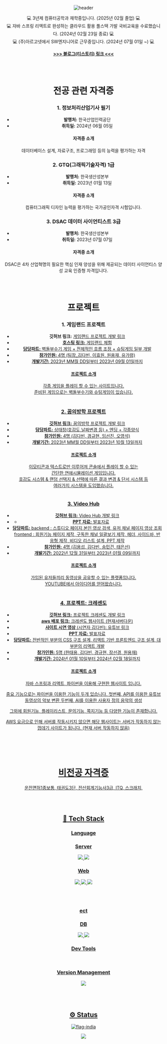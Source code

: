 <div align="center">
  
	
  ![header](https://capsule-render.vercel.app/api?type=waving&color=888888&height=250&section=header&text=%20Good%20Day!%20&fontSize=60)
  


<span>
💻 3년제 컴퓨터공학과 재학중입니다. (2025년 02월 졸업) 💻<br>
💻 자바 스프링 리액트로 완성하는 클라우드 활용 풀스택 가발 국비교육을 수료했습니다. (2024년 02월 23일 종료) 💻<br>
💻 (주)아르고넷에서 SW엔지니어로 근무중입니다. (2024년 07월 01일 ~) 💻
</span>

 <b><a href="https://codeinst.tistory.com/"> >>> 블로그(티스토리) 링크 <<< </a></b>

 <br><br>
 # 전공 관련 자격증

### 1. 정보처리산업기사 필기
- **발행처:** 한국산업인력공단
- **취득일:** 2024년 06월 05일
#### 자격증 소개
데이터베이스 설계, 자료구조, 프로그래밍 등의 능력을 평가하는 자격
### 2. GTQ(그래픽기술자격) 1급
- **발행처:** 한국생산성본부
- **취득일:** 2023년 01월 13일
#### 자격증 소개
컴퓨터그래픽 디자인 능력을 평가하는 국가공인자격 시험입니다.
### 3. DSAC 데이터 사이언티스트 3급
- **발행처:** 한국생산성본부
- **취득일:** 2023년 07월 07일
#### 자격증 소개
DSAC은 4차 산업혁명의 필요한 핵심 인재 양성을 위해 제공되는 데이터 사이언티스 양성 교육 인증형 자격입니다.


 <br><br>
 # 프로젝트

### 1. 게임랜드 프로젝트
- **깃허브 링크:** <a href="https://github.com/JSProject-Team4/Team4"> 게임랜드 프로젝트 개발 링크
- **호스팅 링크:** <a href="https://daveen99.github.io/GameLand_project/MainPage/MainPage.html"> 게임랜드 체험
- **담당파트:** 벽돌부수기 게임 + 전체적인 흐름 조정 + 슈팅게임 일부 개발
- **참가인원:** 4명 (팀장_김다빈, 이효원, 원용재, 유가령)
- **개발기간:** 2023년 MM월 DD일부터 2023년 09월 01일까지

#### 프로젝트 소개
각종 게임을 플레이 할 수 있는 사이트입니다. <br>
준비된 게임으로는 벽돌부수기와 슈팅게임이 있습니다.
#
### 2. 꿈의방학 프로젝트
- **깃허브 링크:** <a href="https://github.com/Vacation-Dream/Vacation_Dream"> 꿈의방학 프로젝트 개발 링크
- **담당파트:** 상태창(호감도,날짜변경 등) + 엔딩 + 각종양식 
- **참가인원:** 4명 (김다빈, 경규현, 임선진, 오영석)
- **개발기간:** 2023년 MM월 DD일부터 2023년 10월 13일까지

#### 프로젝트 소개
이모티콘과 텍스트로만 이루어져 콘솔에서 플레이 할 수 있는 <br>
간단한 연애시뮬레이션 게임입니다.<br>
호감도 시스템 & 랜덤 선택지 & 선택에 따른 결과 변경 & 단서 시스템 등 <br>
여러가지 시스템을 도입했습니다.
#
### 3. Video Hub
- **깃허브 링크:** <a href="https://github.com/web-videohub/web-video-hub"> Video Hub 개발 링크
- - **PPT 자료:** <a href="https://drive.google.com/file/d/1FLT9-lYRbVaT550OfT9efeVnz95o3qr1/view?usp=drivesdk"> 발표자료
- **담당파트:**
      backend : 스튜디오 페이지 본인 영상 검색, 유저 채널 페이지 영상 조회
      frontend : 회원기능 페이지 제작, 구독한 채널 일괄보기 제작, 헤더, 사이드바, 반응형 제작, 비디오 리스트 설계, PPT 제작
- **참가인원:** 4명 (김용섭, 김다빈, 송민건, 태은선)
- **개발기간:** 2022년 12월 31일부터 2023년 01월 09일까지
#### 프로젝트 소개
가입된 유저들끼리 동영상을 공유할 수 있는 플랫폼입니다.<br>
YOUTUBE에서 아이디어를 얻어왔습니다.
#
### 4. 프로젝트: 크레센도
- **깃허브 링크:** <a href="https://github.com/TeamCrescendo"> 프로젝트 크레센도 개발 링크
- **aws 배포 링크:** <a href="http://cresendo.site"> 크레센도 웹사이트 (현재서버다운)
- **사이트 시연 영상** (시연자 김다빈): <a href="https://www.youtube.com/watch?v=F50cl6GUR7k&ab_channel=%EB%B9%94%EB%8B%A4"> 유튜브 링크
- **PPT 자료:** <a href="https://drive.google.com/file/d/1_DN3VjL_lhoEoTYdzPLtC6gU94Pd54TO/view?usp=sharing"> 발표자료
- **담당파트:** 전반적인 부분의 CSS 구조 설계, 리액트 기반 프론트엔드 구조 설계, 대부분의 리액트 개발
- **참가인원:** 5명 (한태용, 김다빈, 경규현, 장선경, 원용재)
- **개발기간:** 2024년 01월 10일부터 2024년 02월 18일까지

#### 프로젝트 소개
자바 스프링과 리액트, 파이썬을 이용해 구현한 웹사이트 입니다.

중요 기능으로는 파이썬을 이용한 기능이 두개 있습니다.
첫번째, API를 이용한 유튜브 동영상의 악보 변환
두번째, AI를 이용한 사용자 정의 음악의 생성

그외에 회원기능, 플레이리스트, 문의기능, 쪽지기능 등 다양한 기능이 존재합니다.

AWS 요금으로 인해 서버를 작동시키지 않으면 해당 웹사이트는 
서버가 작동하지 않는 껍데기 사이트가 됩니다. (현재 서버 작동하지 않음)


#
 <br><br>
 # 비전공 자격증
 운전면허1종보통, 태권도3단, 전산회계기능사3급, ITQ, 스크래치, 

  <br><br>
  <h2>🔨 Tech Stack</h2>
  <h3>Language</h3>
  <h3> Server </h3>
  <img src="https://img.shields.io/badge/Java-%23ED8B00.svg?style=flat&logo=Java&logoColor=white" />
<!--   <img src="https://img.shields.io/badge/SpringBoot-6DB33F?style=flat&logo=spring&logoColor=white">
  <img src="https://img.shields.io/badge/Spring-6DB33F?style=flat&logo=spring&logoColor=white">  -->
  <img src="https://img.shields.io/badge/Node.js-339933?style=flat&logo=javascript&logoColor=black">  
<!--   <img src="https://img.shields.io/badge/Tomcat-F8DC75?style=flat&logo=ApacheTomcat&logoColor=white" /> -->
  <br>
  <h3> Web </h3>
  <img src="https://img.shields.io/badge/HTML5-E34F26?style=flat&logo=HTML5&logoColor=white" />
  <img src="https://img.shields.io/badge/CSS3-1572B6?style=flat&logo=CSS3&logoColor=white" />
  <img src="https://img.shields.io/badge/javascript-F7DF1E?style=flat&logo=javascript&logoColor=black"> 
<!--   <img src="https://img.shields.io/badge/React-61DAFB?style=flat&logo=React&logoColor=black"/> -->

  <br><br>
  <h3>ect</h3>
  <h3>DB</h3>
  <img src="https://img.shields.io/badge/MariaDB-003545?style=flat&logo=mariadb&logoColor=white" />
  <img src="https://img.shields.io/badge/MySQL-4479A1?style=flat&logo=MySQL&logoColor=white" />
  <br>
  <h3>Dev Tools</h3>
<!--   <img src="https://img.shields.io/badge/intellij%20Idea-000000?style=flat&logo=IntelliJIdea&logoColor=white" />
  <img src="https://img.shields.io/badge/Eclipse%20IDE-2C2255?style=flat&logo=EclipseIDE&logoColor=white" />
  <img src="https://img.shields.io/badge/Visual%20Studio%20Code-007ACC?style=flat&logo=VisualStudioCode&logoColor=white" /> -->
  <br>
  <h3>Version Management</h3>
  <img src="https://img.shields.io/badge/GitHub-181717?style=flat&logo=GitHub&logoColor=white" />
</div>
<br><br><br> 
<div align="center">
<h2>⚙ Status</h2>
  
![flag-india](https://github-readme-stats.vercel.app/api?username=JOY0987&show_icons=true&hide=contribs,prs&cache_seconds=86400&theme=flag-india)
  
 <img src="https://github-readme-stats.vercel.app/api/top-langs/?username=joy0987&layout=compact">
  
</div>
